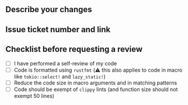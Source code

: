 ## Describe your changes

## Issue ticket number and link

## Checklist before requesting a review
- [ ] I have performed a self-review of my code
- [ ] Code is formatted using `rustfmt` (:warning: this also applies to code in macro like `tokio::select!` and `lazy_static!`)
- [ ] Reduce the code size in macro arguments and in matching patterns
- [ ] Code should be exempt of `clippy` lints (and function size should not exempt 50 lines)
